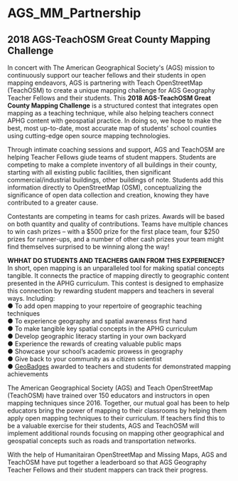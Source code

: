 # AGS_MM_Partnership
## **2018 AGS-TeachOSM Great County Mapping Challenge** ##
In concert with The American Geographical Society's (AGS) mission to continuously support our teacher fellows and their students in open mapping endeavors, AGS is partnering with Teach OpenStreetMap (TeachOSM) to create a unique mapping challenge for AGS Geography Teacher Fellows and their students. This **2018 AGS-TeachOSM Great County Mapping Challenge** is a structured contest that integrates open mapping as a teaching technique, while also helping teachers connect APHG content with geospatial practice. In doing so, we hope to make the best, most up-to-date, most accurate map of students' school counties using cutting-edge open source mapping technologies. 

Through intimate coaching sessions and support, AGS and TeachOSM are helping Teacher Fellows giude teams of student mappers. Students are competing to make a complete inventory of all buildings in their county, starting with all existing public facilities, then significant commercial/industrial buildings, other buildings of note. Students add this information directly to OpenStreetMap (OSM), conceptualizing the significance of open data collection and creation, knowing they have contributed to a greater cause.

Contestants are competing in teams for cash prizes. Awards will be based on both quantity and quality of contributions. Teams have multiple chances to win cash prizes – with a $500 prize for the first place team, four $250 prizes for runner-ups, and a number of other cash prizes your team might find themselves surprised to be winning along the way!

**WHHAT DO STUDENTS AND TEACHERS GAIN FROM THIS EXPERIENCE?**
In short, open mapping is an unparalleled tool for making spatial concepts tangible. It connects the practice of mapping directly to geographic content presented in the APHG curriculum. This contest is designed to emphasize this connection by rewarding student mappers and teachers in several ways. Including:  
● To add open mapping to your repertoire of geographic teaching techniques  
● To experience geography and spatial awareness first hand  
● To make tangible key spatial concepts in the APHG curriculum  
● Develop geographic literacy starting in your own backyard  
● Experience the rewards of creating valuable public maps  
● Showcase your school’s academic prowess in geography  
● Give back to your community as a citizen scientist  
● [GeoBadges](http://geobadges.org/) awarded to teachers and students for demonstrated mapping achievements  

The American Geographical Society (AGS) and Teach OpenStreetMap (TeachOSM) have trained over 150 educators and instructors in open mapping techniques since 2016. Together, our mutual goal has been to help educators bring the power of mapping to their classrooms by helping them apply open mapping techniques to their curriculum. If teachers find this to be a valuable exercise for their students, AGS and TeachOSM will implement additional rounds focusing on mapping other geographical and geospatial concepts such as roads and transportation
networks.

With the help of Humanitairan OpenStreetMap and Missing Maps, AGS and TeachOSM have put together a leaderboard so that AGS Geography Teacher Fellows and their student mappers can track their progress.
